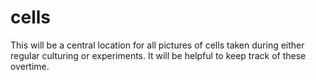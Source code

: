 # cells
This will be a central location for all pictures of cells taken during either regular culturing or experiments. It will be helpful to keep track of these overtime.